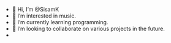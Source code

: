 - 👋 Hi, I’m @SisamK
- 👀 I’m interested in music.
- 🌱 I’m currently learning programming.
- 💞️ I’m looking to collaborate on various projects in the future.
- 

<!---
SisamK/SisamK is a ✨ special ✨ repository because its `README.md` (this file) appears on your GitHub profile.
You can click the Preview link to take a look at your changes.
--->
